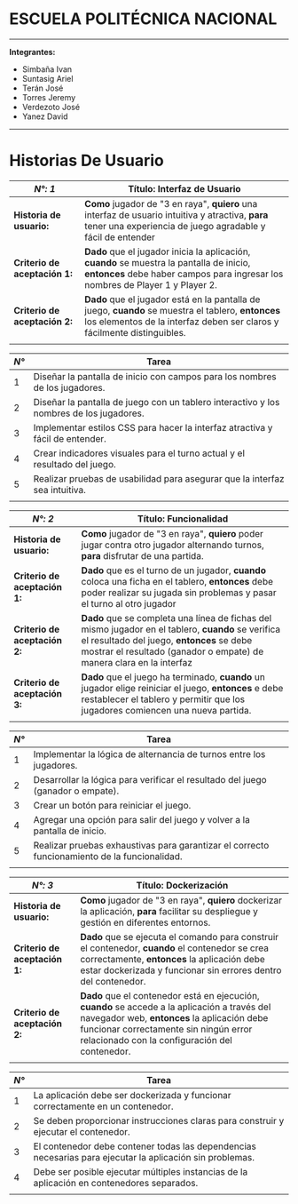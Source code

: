 # ESCUELA POLITÉCNICA NACIONAL

---

**Integrantes:**

- Simbaña Ivan
- Suntasig Ariel
- Terán José
- Torres Jeremy
- Verdezoto José
- Yanez David

---

# Historias De Usuario

|***N°: 1***|**Título:** Interfaz de Usuario|
|-|-|
|**Historia de usuario:**|**Como** jugador de "3 en raya", **quiero** una interfaz de usuario intuitiva y atractiva, **para** tener una experiencia de juego agradable y fácil de entender|
|**Criterio de aceptación 1:**|**Dado** que el jugador inicia la aplicación, **cuando** se muestra la pantalla de inicio, **entonces** debe haber campos para ingresar los nombres de Player 1 y Player 2.|
|**Criterio de aceptación 2:**|**Dado** que el jugador está en la pantalla de juego, **cuando** se muestra el tablero, **entonces** los elementos de la interfaz deben ser claros y fácilmente distinguibles.|
|||


|***N°***|**Tarea**|
|-|-|
|1|Diseñar la pantalla de inicio con campos para los nombres de los jugadores.|
|2|Diseñar la pantalla de juego con un tablero interactivo y los nombres de los jugadores.|
|3|Implementar estilos CSS para hacer la interfaz atractiva y fácil de entender.|
|4|Crear indicadores visuales para el turno actual y el resultado del juego.|
|5|Realizar pruebas de usabilidad para asegurar que la interfaz sea intuitiva.|
|||


|***N°: 2***|**Título:** Funcionalidad|
|-|-|
|**Historia de usuario:**|**Como** jugador de "3 en raya", **quiero** poder jugar contra otro jugador alternando turnos, **para** disfrutar de una partida.|
|**Criterio de aceptación 1:**|**Dado** que es el turno de un jugador, **cuando** coloca una ficha en el tablero, **entonces** debe poder realizar su jugada sin problemas y pasar el turno al otro jugador|
|**Criterio de aceptación 2:**|**Dado** que se completa una línea de fichas del mismo jugador en el tablero, **cuando** se verifica el resultado del juego, **entonces** se debe mostrar el resultado (ganador o empate) de manera clara en la interfaz|
|**Criterio de aceptación 3:**|**Dado** que el juego ha terminado, **cuando** un jugador elige reiniciar el juego, **entonces** e debe restablecer el tablero y permitir que los jugadores comiencen una nueva partida.|
|||

|***N°***|**Tarea**|
|-|-|
|1|Implementar la lógica de alternancia de turnos entre los jugadores.|
|2|Desarrollar la lógica para verificar el resultado del juego (ganador o empate).|
|3|Crear un botón para reiniciar el juego.|
|4|Agregar una opción para salir del juego y volver a la pantalla de inicio.|
|5|Realizar pruebas exhaustivas para garantizar el correcto funcionamiento de la funcionalidad.|
|||

|***N°: 3***|**Título:** Dockerización|
|-|-|
|**Historia de usuario:**|**Como** jugador de "3 en raya", **quiero** dockerizar la aplicación, **para** facilitar su despliegue y gestión en diferentes entornos.|
|**Criterio de aceptación 1:**|**Dado** que se ejecuta el comando para construir el contenedor, **cuando** el contenedor se crea correctamente, **entonces** la aplicación debe estar dockerizada y funcionar sin errores dentro del contenedor.|
|**Criterio de aceptación 2:**|**Dado** que el contenedor está en ejecución, **cuando** se accede a la aplicación a través del navegador web, **entonces**  la aplicación debe funcionar correctamente sin ningún error relacionado con la configuración del contenedor.|
|||

|***N°***|**Tarea**|
|-|-|
|1|La aplicación debe ser dockerizada y funcionar correctamente en un contenedor.|
|2|Se deben proporcionar instrucciones claras para construir y ejecutar el contenedor.|
|3|El contenedor debe contener todas las dependencias necesarias para ejecutar la aplicación sin problemas.|
|4|Debe ser posible ejecutar múltiples instancias de la aplicación en contenedores separados.|
|||